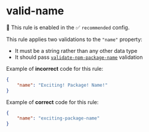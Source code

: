 # valid-name

💼 This rule is enabled in the ✅ `recommended` config.

<!-- end auto-generated rule header -->

This rule applies two validations to the `"name"` property:

-   It must be a string rather than any other data type
-   It should pass [`validate-npm-package-name`](https://www.npmjs.com/package/validate-npm-package-name) validation

Example of **incorrect** code for this rule:

```json
{
	"name": "Exciting! Package! Name!"
}
```

Example of **correct** code for this rule:

```json
{
	"name": "exciting-package-name"
}
```
